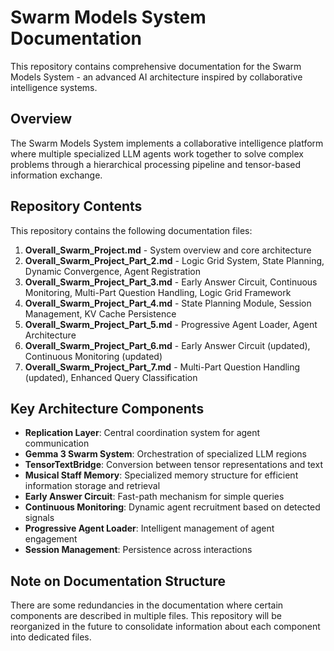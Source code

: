 # Swarm Models System Documentation

This repository contains comprehensive documentation for the Swarm Models System - an advanced AI architecture inspired by collaborative intelligence systems.

## Overview

The Swarm Models System implements a collaborative intelligence platform where multiple specialized LLM agents work together to solve complex problems through a hierarchical processing pipeline and tensor-based information exchange.

## Repository Contents

This repository contains the following documentation files:

1. **Overall_Swarm_Project.md** - System overview and core architecture
2. **Overall_Swarm_Project_Part_2.md** - Logic Grid System, State Planning, Dynamic Convergence, Agent Registration
3. **Overall_Swarm_Project_Part_3.md** - Early Answer Circuit, Continuous Monitoring, Multi-Part Question Handling, Logic Grid Framework
4. **Overall_Swarm_Project_Part_4.md** - State Planning Module, Session Management, KV Cache Persistence
5. **Overall_Swarm_Project_Part_5.md** - Progressive Agent Loader, Agent Architecture
6. **Overall_Swarm_Project_Part_6.md** - Early Answer Circuit (updated), Continuous Monitoring (updated)
7. **Overall_Swarm_Project_Part_7.md** - Multi-Part Question Handling (updated), Enhanced Query Classification

## Key Architecture Components

- **Replication Layer**: Central coordination system for agent communication
- **Gemma 3 Swarm System**: Orchestration of specialized LLM regions
- **TensorTextBridge**: Conversion between tensor representations and text
- **Musical Staff Memory**: Specialized memory structure for efficient information storage and retrieval
- **Early Answer Circuit**: Fast-path mechanism for simple queries
- **Continuous Monitoring**: Dynamic agent recruitment based on detected signals
- **Progressive Agent Loader**: Intelligent management of agent engagement
- **Session Management**: Persistence across interactions

## Note on Documentation Structure

There are some redundancies in the documentation where certain components are described in multiple files. This repository will be reorganized in the future to consolidate information about each component into dedicated files.
